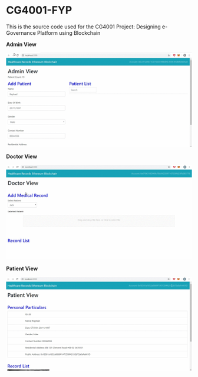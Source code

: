 # CG4001-FYP

This is the source code used for the CG4001 Project: Designing e-Governance Platform using Blockchain

**Admin View**

![](https://github.com/kengsengg/CG4001-FYP/blob/master/demo/Admin%20View.gif)

**Doctor View**

![](https://github.com/kengsengg/CG4001-FYP/blob/master/demo/Doctor%20View.gif)

**Patient View**

![](https://github.com/kengsengg/CG4001-FYP/blob/master/demo/Patient%20View.gif)
